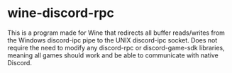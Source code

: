 # wine-discord-rpc
This is a program made for Wine that redirects all buffer reads/writes from the Windows discord-ipc pipe to the UNIX discord-ipc socket.
Does not require the need to modify any discord-rpc or discord-game-sdk libraries, meaning all games should work and be able to communicate with native Discord.
